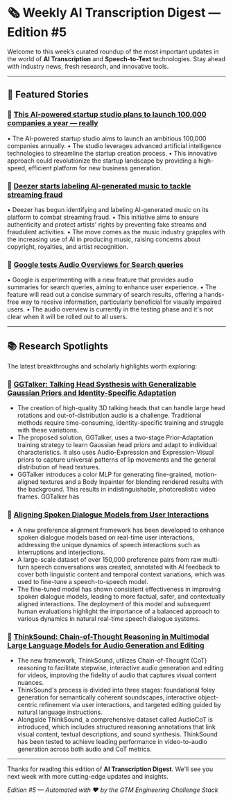 # 🗞️ Weekly AI Transcription Digest — Edition #5

Welcome to this week’s curated roundup of the most important updates in the world of **AI Transcription** and **Speech-to-Text** technologies. Stay ahead with industry news, fresh research, and innovative tools.

---

## 🧠 Featured Stories

### 🎯 [This AI-powered startup studio plans to launch 100,000 companies a year — really](https://techcrunch.com/2025/06/26/this-ai-powered-startup-studio-plans-to-launch-100000-companies-a-year-really/)

• The AI-powered startup studio aims to launch an ambitious 100,000 companies annually. 
• The studio leverages advanced artificial intelligence technologies to streamline the startup creation process.
• This innovative approach could revolutionize the startup landscape by providing a high-speed, efficient platform for new business generation.

### 🎯 [Deezer starts labeling AI-generated music to tackle streaming fraud](https://techcrunch.com/2025/06/20/deezer-starts-labeling-ai-generated-music-to-tackle-streaming-fraud/)

• Deezer has begun identifying and labeling AI-generated music on its platform to combat streaming fraud.
• This initiative aims to ensure authenticity and protect artists' rights by preventing fake streams and fraudulent activities.
• The move comes as the music industry grapples with the increasing use of AI in producing music, raising concerns about copyright, royalties, and artist recognition.

### 🎯 [Google tests Audio Overviews for Search queries](https://techcrunch.com/2025/06/13/google-tests-audio-overviews-for-search-queries/)

• Google is experimenting with a new feature that provides audio summaries for search queries, aiming to enhance user experience.
• The feature will read out a concise summary of search results, offering a hands-free way to receive information, particularly beneficial for visually impaired users.
• The audio overview is currently in the testing phase and it's not clear when it will be rolled out to all users.

---

## 📚 Research Spotlights

The latest breakthroughs and scholarly highlights worth exploring:
### 📄 [GGTalker: Talking Head Systhesis with Generalizable Gaussian Priors and Identity-Specific Adaptation](http://arxiv.org/abs/2506.21513v1)

- The creation of high-quality 3D talking heads that can handle large head rotations and out-of-distribution audio is a challenge. Traditional methods require time-consuming, identity-specific training and struggle with these variations. 
- The proposed solution, GGTalker, uses a two-stage Prior-Adaptation training strategy to learn Gaussian head priors and adapt to individual characteristics. It also uses Audio-Expression and Expression-Visual priors to capture universal patterns of lip movements and the general distribution of head textures.
- GGTalker introduces a color MLP for generating fine-grained, motion-aligned textures and a Body Inpainter for blending rendered results with the background. This results in indistinguishable, photorealistic video frames. GGTalker has

### 📄 [Aligning Spoken Dialogue Models from User Interactions](http://arxiv.org/abs/2506.21463v1)

- A new preference alignment framework has been developed to enhance spoken dialogue models based on real-time user interactions, addressing the unique dynamics of speech interactions such as interruptions and interjections.
- A large-scale dataset of over 150,000 preference pairs from raw multi-turn speech conversations was created, annotated with AI feedback to cover both linguistic content and temporal context variations, which was used to fine-tune a speech-to-speech model.
- The fine-tuned model has shown consistent effectiveness in improving spoken dialogue models, leading to more factual, safer, and contextually aligned interactions. The deployment of this model and subsequent human evaluations highlight the importance of a balanced approach to various dynamics in natural real-time speech dialogue systems.

### 📄 [ThinkSound: Chain-of-Thought Reasoning in Multimodal Large Language Models for Audio Generation and Editing](http://arxiv.org/abs/2506.21448v1)

- The new framework, ThinkSound, utilizes Chain-of-Thought (CoT) reasoning to facilitate stepwise, interactive audio generation and editing for videos, improving the fidelity of audio that captures visual content nuances.
- ThinkSound's process is divided into three stages: foundational foley generation for semantically coherent soundscapes, interactive object-centric refinement via user interactions, and targeted editing guided by natural language instructions.
- Alongside ThinkSound, a comprehensive dataset called AudioCoT is introduced, which includes structured reasoning annotations that link visual content, textual descriptions, and sound synthesis. ThinkSound has been tested to achieve leading performance in video-to-audio generation across both audio and CoT metrics.

---

Thanks for reading this edition of **AI Transcription Digest**. We’ll see you next week with more cutting-edge updates and insights.

*Edition #5 — Automated with ❤️ by the GTM Engineering Challenge Stack*

